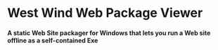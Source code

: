 # West Wind Web Package Viewer

#### A static Web Site packager for Windows that lets you run a Web site offline as a self-contained Exe

